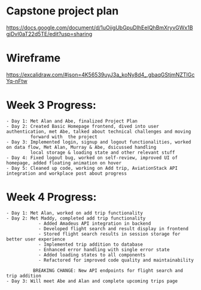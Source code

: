 # Capstone project plan

https://docs.google.com/document/d/1uOiigUbGpuDIhEeIQhBmXryvGWx1BgjDvI0aT22d5TE/edit?usp=sharing


# Wireframe

https://excalidraw.com/#json=4K56539uyJ3a_koNy8d4_,gbaqGStjmNZTIGcYq-nFtw


# Week 3 Progress:

    - Day 1: Met Alan and Abe, finalized Project Plan
    - Day 2: Created Basic Homepage frontend, dived into user authentication, met Abe, talked about technical challenges and moving 
             forward with  the project
    - Day 3: Implemented login, signup and logout functionalities, worked on data flow, Met Alan, Murray & Abe, dsicussed handling 
             local storage & loading state and other relevant stuff
    - Day 4: Fixed logout bug, worked on self-review, improved UI of homepage, added floating animation on hover
    - Day 5: Cleaned up code, working on Add trip, AviationStack API integration and workplace post about progress

# Week 4 Progress:

    - Day 1: Met Alan, worked on add trip functionality
    - Day 2: Met Maddy, completed add trip functionality
                - Added Amadeus API integration in backend
                - Developed flight search and result display in frontend
                - Stored flight search results in session storage for better user experience
                - Implemented trip addition to database
                - Enhanced error handling with single error state
                - Added loading states to all components
                - Refactored for improved code quality and maintainability

              BREAKING CHANGE: New API endpoints for flight search and trip addition
    - Day 3: Will meet Abe and Alan and complete upcoming trips page


